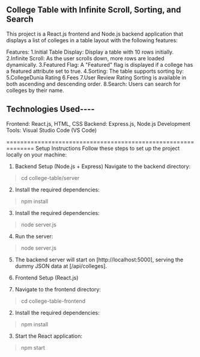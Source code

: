 **College Table with Infinite Scroll, Sorting, and Search**
----------------------------------------------------------
This project is a React.js frontend and Node.js backend application that displays a list of colleges in a table layout with the following features:

Features:
1.Initial Table Display: Display a table with 10 rows initially.
2.Infinite Scroll: As the user scrolls down, more rows are loaded dynamically.
3.Featured Flag: A "Featured" flag is displayed if a college has a featured attribute set to true.
4.Sorting: The table supports sorting by:
5.CollegeDunia Rating
6.Fees
7.User Review Rating Sorting is available in both ascending and descending order.
8.Search: Users can search for colleges by their name.

**Technologies Used**----
--------------------------------
Frontend: React.js, HTML, CSS
Backend: Express.js, Node.js
Development Tools: Visual Studio Code (VS Code)

==============================================================
Setup Instructions
Follow these steps to set up the project locally on your machine:

1. Backend Setup (Node.js + Express)
Navigate to the backend directory:
> cd college-table/server
2. Install the required dependencies:
> npm install
3. Install the required dependencies:
> node server.js
4. Run the server:
> node server.js
5. The backend server will start on [http://localhost:5000], serving the dummy JSON data at [/api/colleges].

2. Frontend Setup (React.js)
 1. Navigate to the frontend directory:
> cd college-table-frontend
 2. Install the required dependencies:
> npm install
3. Start the React application:
> npm start


